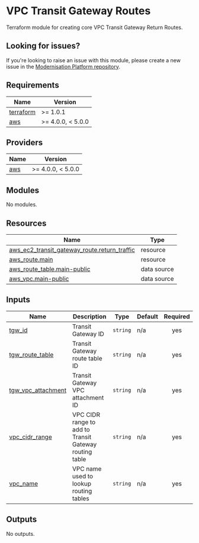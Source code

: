 # VPC Transit Gateway Routes

Terraform module for creating core VPC Transit Gateway Return Routes.

## Looking for issues?
If you're looking to raise an issue with this module, please create a new issue in the [Modernisation Platform repository](https://github.com/ministryofjustice/modernisation-platform/issues).

<!-- BEGIN_TF_DOCS -->
## Requirements

| Name | Version |
|------|---------|
| <a name="requirement_terraform"></a> [terraform](#requirement\_terraform) | >= 1.0.1 |
| <a name="requirement_aws"></a> [aws](#requirement\_aws) | >= 4.0.0, < 5.0.0 |

## Providers

| Name | Version |
|------|---------|
| <a name="provider_aws"></a> [aws](#provider\_aws) | >= 4.0.0, < 5.0.0 |

## Modules

No modules.

## Resources

| Name | Type |
|------|------|
| [aws_ec2_transit_gateway_route.return_traffic](https://registry.terraform.io/providers/hashicorp/aws/latest/docs/resources/ec2_transit_gateway_route) | resource |
| [aws_route.main](https://registry.terraform.io/providers/hashicorp/aws/latest/docs/resources/route) | resource |
| [aws_route_table.main-public](https://registry.terraform.io/providers/hashicorp/aws/latest/docs/data-sources/route_table) | data source |
| [aws_vpc.main-public](https://registry.terraform.io/providers/hashicorp/aws/latest/docs/data-sources/vpc) | data source |

## Inputs

| Name | Description | Type | Default | Required |
|------|-------------|------|---------|:--------:|
| <a name="input_tgw_id"></a> [tgw\_id](#input\_tgw\_id) | Transit Gateway ID | `string` | n/a | yes |
| <a name="input_tgw_route_table"></a> [tgw\_route\_table](#input\_tgw\_route\_table) | Transit Gateway route table ID | `string` | n/a | yes |
| <a name="input_tgw_vpc_attachment"></a> [tgw\_vpc\_attachment](#input\_tgw\_vpc\_attachment) | Transit Gateway VPC attachment ID | `string` | n/a | yes |
| <a name="input_vpc_cidr_range"></a> [vpc\_cidr\_range](#input\_vpc\_cidr\_range) | VPC CIDR range to add to Transit Gateway routing table | `string` | n/a | yes |
| <a name="input_vpc_name"></a> [vpc\_name](#input\_vpc\_name) | VPC name used to lookup routing tables | `string` | n/a | yes |

## Outputs

No outputs.
<!-- END_TF_DOCS -->